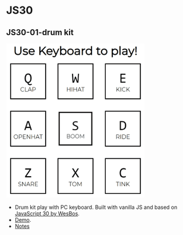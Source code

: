 # JS30

## JS30-01-drum kit

![demonstration of drum kit](https://github.com/ming-yong/JS30/blob/master/assets/images/drumKit.gif)

- Drum kit play with PC keyboard. Built with vanilla JS and based on [JavaScript 30 by WesBos](https://github.com/wesbos/JavaScript30).
- [Demo](./projects/01-drum-kit.html).
- [Notes](./notes/01-drum-kit.md)
